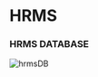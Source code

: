 # HRMS
<h3>HRMS DATABASE</h3>

![hrmsDB](https://user-images.githubusercontent.com/81460760/120644618-35a81d00-c480-11eb-82b8-084485711005.png)